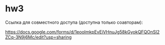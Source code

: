 # hw3

Ссылка для совместного доступа (доступна только соавторам):

https://docs.google.com/forms/d/1eoolmkpEvEiVHnuJg58kGyokQFQOnSI2ZCq-3N9j6Mc/edit?usp=sharing

